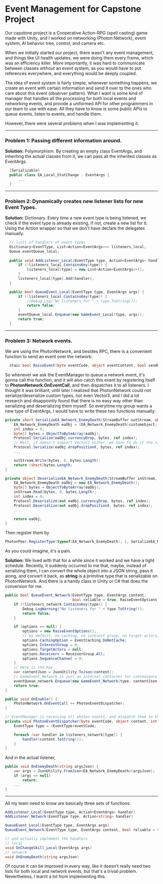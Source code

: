 # Event Management for Capstone Project

Our capstone project is a Cooperative Action-RPG (spell casting) game made with Unity, and I worked on networking (Photon Network), event system, AI behavior tree, control, and camera etc.

When we initially started our project, there wasn't any event management, and things like UI health updates, we were doing them every frame, which was an efficiency killer. More importantly, it was hard to communicate between classes without an event system, as you would have to put references everywhere, and everything would be deeply coupled.

The idea of event system is fairly simple, whenever something happens, we create an event with certain information and send it over to the ones who care about this event (observer pattern). What I want is some kind of manager that handles all the processing for both local events and networking events, and provide a uniformed API for other programmers in our team to use with ease. All they have to know is some public APIs to queue events, listen to events, and handle them.

However, there were several problems when I was implementing it.
********************************
### **Problem 1:** Passing different information around.
**Solution:** Polymorphism. By creating an empty class EventArgs, and inheriting the actual classes from it, we can pass all the inherited classes as EventArgs.
``` C#
  [Serializable]
  public class EA_Local_StatChange : EventArgs {
      ...
  }
```
********************************
### **Problem 2:** Dynamically creates new listener lists for new Event Types.
**Solution:** Dictionary. Every time a new event type is being listened, we check if the event type is already existing, if not, create a new list for it. Using the Action wrapper so that we don't have declare the delegates manually.
``` C#
  // lists of handlers of event types
  Dictionary<EventType, List<Action<EventArgs>>> listeners_local;
  Queue eventQueue_local;
  
  public void AddListener_Local(EventType type, Action<EventArgs> handler) {
      if (!listeners_local.ContainsKey(type)) {
          listeners_local[type] = new List<Action<EventArgs>>();
      }
      listeners_local[type].Add(handler);
  }

  public bool QueueEvent_Local(EventType type, EventArgs args) {
      if (!listeners_local.ContainsKey(type)) {
          //Debug.Log("No listeners for " + type.ToString());
          return false;
      }
      eventQueue_local.Enqueue(new GameEvent_Local(type, args));
      return true;
  }
```
********************************
### **Problem 3:** Network events. 
We are using the PhotonNetwork, and besides RPC, there is a convenient function to send an event over the network: 
``` C#
  staic bool RaiseEvent(byte eventCode, object eventContent, bool sendReliable, RaiseEventOptions options)
``` 
So whenever we ask the EventManager to queue a network event, it's gonna call this function, and it will also catch this event by registering itself to **PhotonNetwork.OnEventCall**, and then dispatches it to all listeners. I thought it was brilliant, until later I realized that PhotonNetwork could not serialize/deserialize custom types, not even Vector3, and I did a lot research and disappointly found that there is no easy way other than serializing and deserializing them myself. So everytime my group wants a new type of EventArgs, I would have to write these two functions manually:
``` C#
private short SerializeEA_Network_EnemyDeath(StreamBuffer outStream, object customobject) {
    EA_Network_EnemyDeath eaObj = (EA_Network_EnemyDeath)customobject;
    int index = 0;
    byte[] bytes = ObjectToByteArray(eaObj);
    Protocol.Serialize(eaObj.currencyDrop, bytes, ref index);
    // Well, it doesn't support Vector3 either, we have to do it the x,y,z way
    Protocol.Serialize(eaObj.dropPositionX, bytes, ref index);
    ...

    outStream.Write(bytes, 0, bytes.Length);
    return (short)bytes.Length;
}

private object DeserializeEA_Network_EnemyDeath(StreamBuffer inStream, short length) {
    EA_Network_EnemyDeath eaObj = new EA_Network_EnemyDeath();
    byte[] bytes = ObjectToByteArray(eaObj);
    inStream.Read(bytes, 0, bytes.Length);
    int index = 0;
    Protocol.Deserialize(out eaObj.currencyDrop, bytes, ref index);
    Protocol.Deserialize(out eaObj.dropPositionX, bytes, ref index);
    ...

    return eaObj;
}
```
Then register them by
``` C#
PhotonPeer.RegisterType(typeof(EA_Network_EnemyDeath), 1, SerializeEA_Network_EnemyDeath, DeserializeEA_Network_EnemyDeath);
```
As you could imagine, it's a pain.

**Solution:** We lived with that for a while since it worked and we have a tight schedule. Recently, it suddenly occurred to me that, maybe, instead of serializing them, I can convert the whole object into a JSON string, pass it along, and convert it back, as **string** is a primitive type that is serializable on PhotonNetwork. And there is a handy class in Unity or C# that does the conversion for me.
``` C#
public bool QueueEvent_Network(EventType type, EventArgs content, 
                               bool reliable = true, RaiseEventOptions options = null) {
    if (!listeners_network.ContainsKey(type)) {
        Debug.LogWarning("No listeners for " + type.ToString());
        return false;
    }

    if (options == null) {
        options = new RaiseEventOptions();
        // by default, no caching, no interest group, no target actors, no sequence channel, send to all
        options.CachingOption = EventCaching.DoNotCache;
        options.InterestGroup = 0;
        options.TargetActors = null;
        options.Receivers = ReceiverGroup.All;
        options.SequenceChannel = 0;
    }
    // Here is the key
    var contentJson = JsonUtility.ToJson(content);
    // GameEvent_Network is just an internal container for convenience
    eventQueue_network.Enqueue(new GameEvent_Network(type, contentJson, reliable, options));
    return true;
}

public void OnEnable() {
    PhotonNetwork.OnEventCall += PhotonEventDispatcher;
}

// EventManager is receiving all photon events, and dispatch them to the actual listeners
private void PhotonEventDispatcher(byte eventCode, object content, int senderID) {
    EventType type = (EventType)eventCode;

    foreach (var handler in listeners_network[type]) {
        handler(content.ToString());
    }
}
```
And in the actual listener,
``` C#
public void OnEnemyDeath(string argsJson) {
    var args = JsonUtility.FromJson<EA_Network_EnemyDeath>(argsJson);
    if (args == null)
        return;
    ...
}
```
********************************
All my team need to know are basically three sets of functions:
``` C#
AddListener_Local(EventType type, Action<EventArgs> handler)
AddListener_Network(EventType type, Action<string> handler)

QueueEvent_Local(EventType type, EventArgs args)
QueueEvent_Network(EventType type, EventArgs content, bool reliable = true, RaiseEventOptions options = null)

// and actually implement the handlers
// local
void OnChangeSkill_Local(EventArgs args)
// network
void OnEnemyDeath(string argsJson)
```
Of course it can be improved in every way, like it doesn't really need two lists for both local and network events, but that's a trivial problem. Nevertheless, I learnt a lot from implementing this.
